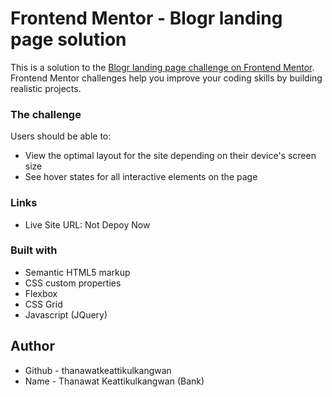 # Frontend Mentor - Blogr landing page solution

This is a solution to the [Blogr landing page challenge on Frontend Mentor](https://www.frontendmentor.io/challenges/blogr-landing-page-EX2RLAApP). Frontend Mentor challenges help you improve your coding skills by building realistic projects. 



### The challenge

Users should be able to:

- View the optimal layout for the site depending on their device's screen size
- See hover states for all interactive elements on the page


### Links

- Live Site URL: Not Depoy Now


### Built with

- Semantic HTML5 markup
- CSS custom properties
- Flexbox
- CSS Grid
- Javascript (JQuery)



## Author

- Github - thanawatkeattikulkangwan
- Name - Thanawat Keattikulkangwan (Bank)

